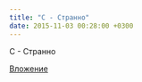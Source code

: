 ```yaml
---
title: "С - Странно"
date: 2015-11-03 00:28:00 +0300
---
```


С - Странно

[Вложение](https://vk.com/photo41076938_387240545)
